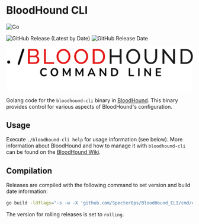 # BloodHound CLI

![Go](https://img.shields.io/github/go-mod/go-version/SpecterOps/bloodhound-cli?color=50B071)

![GitHub Release (Latest by Date)](https://img.shields.io/github/v/release/SpecterOps/bloodhound-cli?label=Latest%20Release&color=E61616
)
![GitHub Release Date](https://img.shields.io/github/release-date/SpecterOps/bloodhound-cli?label=Release%20Date&color=E1E2EF)

![BHCLI.png](BHCLI.png)

Golang code for the `bloodhound-cli` binary in [BloodHound](https://github.com/SpecterOps/BloodHound). This binary provides control for various aspects of BloodHound's configuration.

## Usage

Execute `./bloodhound-cli help` for usage information (see below). More information about BloodHound and how to manage it with `bloodhound-cli` can be found on the [BloodHound Wiki](https://github.com/SpecterOps/BloodHound/wiki/).

## Compilation

Releases are compiled with the following command to set version and build date information:

```bash
go build -ldflags="-s -w -X 'github.com/SpecterOps/BloodHound_CLI/cmd/config.Version=`git describe --tags --abbrev=0`' -X 'github.com/SpecterOps/BloodHound_CLI/cmd/config.BuildDate=`date -u '+%d %b %Y'`'" -o bloodhound-cli main.go
```

The version for rolling releases is set to `rolling`.

